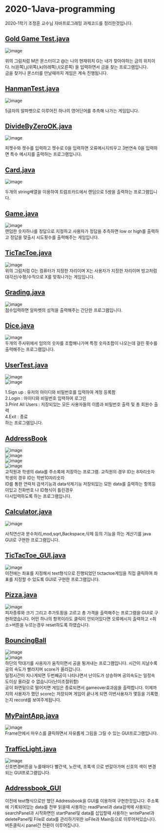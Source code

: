 # 2020-1Java-programming  
2020-1학기 조정훈 교수님 자바프로그래밍 과제코드를 정리한것입니다.  

## [Gold Game Test.java](https://github.com/chlwlgks3/2020-1Java-programming/blob/main/GoldGameTest.java)    
![image](https://user-images.githubusercontent.com/64358334/102436544-26611e80-405c-11eb-8a1f-3fab76920a79.png)
 

위의 그림처럼 M은 몬스터이고 @는 나의 현재위치 G는 내가 찾아야하는 금의 위치이다. h(왼쪽),j(위쪽),k(아래쪽),l(오른쪽)
을 입력하면서 금을 찾는 프로그램입니다.  
금을 찾거나 몬스터를 만날때까지 게임은 계속 진행됩니다.  

## [HanmanTest.java](https://github.com/chlwlgks3/2020-1Java-programming/blob/main/HangmanTest.java)    
![image](https://user-images.githubusercontent.com/64358334/102436786-ae472880-405c-11eb-8ff6-226a4c37034c.png)
  
 5글자의 알파벳으로 이루어진 하나의 영어단어를 추측해 나가는 게임입니다.  
 
 
 ## [DivideByZeroOK.java](https://github.com/chlwlgks3/2020-1Java-programming/blob/main/DivideByZeroOK.java)   
 ![image](https://user-images.githubusercontent.com/64358334/102437005-1990fa80-405d-11eb-9c59-bcf8ffed30e0.png)  
 
 피젯수와 젯수를 입력하고 젯수로 0을 입력하면 오류메시지띄우고 3번연속 0을 입력하면 특수 메시지를 출력하는 프로그램입니다.  
 
 ## [Card.java](https://github.com/chlwlgks3/2020-1Java-programming/blob/main/Card.java)    
 ![image](https://user-images.githubusercontent.com/64358334/102437434-de42fb80-405d-11eb-9661-2fe7df488282.png)  
 
 두개의 string배열을 이용하여 트럼프카드에서 랜덤으로 5쌍을 출력하는 프로그램입니다.  
 
 ## [Game.java](https://github.com/chlwlgks3/2020-1Java-programming/blob/main/Game.java)    
 ![image](https://user-images.githubusercontent.com/64358334/102437547-0894b900-405e-11eb-8072-2c8b8051c94c.png)  
 랜덤한 숫자하나를 정답으로 지정하고 사용자가 정답을 추측하면 low or high를 출력하고 정답을 맞출시 시도횟수를 출력해주는 게임입니다.  
 
 ## [TicTacToe.java](https://github.com/chlwlgks3/2020-1Java-programming/blob/main/TicTacToe.java)    
 ![image](https://user-images.githubusercontent.com/64358334/102437726-59a4ad00-405e-11eb-976d-1742ce2ee673.png)  
 위의 그림처럼 O는 컴퓨터가 지정한 자리이며 X는 사용자가 지정한 자리이며 빙고처럼 대각선/수평/수직으로 X를 맞춰나가는 게임입니다.  
 
 ## [Grading.java](https://github.com/chlwlgks3/2020-1Java-programming/blob/main/Grading.java)    
 ![image](https://user-images.githubusercontent.com/64358334/102437894-a4262980-405e-11eb-8ef5-5c76571e95b1.png)  
 점수입력하면 알파벳의 성적을 출력해주는 간단한 프로그램입니다.  
 
 ## [Dice.java](https://github.com/chlwlgks3/2020-1Java-programming/blob/main/Dice.java)    
 ![image](https://user-images.githubusercontent.com/64358334/102438079-fd8e5880-405e-11eb-9c67-bf1b3b1aaddf.png)  
 두개의 주사위에서 임의의 숫자를 조합해나가며 특정 숫자조합이 나오는데 걸린 횟수를 출력해주는 프로그램입니다.  
 
 ## [UserTest.java](https://github.com/chlwlgks3/2020-1Java-programming/blob/main/UserTest.java)    
 ![image](https://user-images.githubusercontent.com/64358334/102438467-ae94f300-405f-11eb-9f8c-93a7030b9abc.png)  
 ![image](https://user-images.githubusercontent.com/64358334/102438398-94f3ab80-405f-11eb-9b41-d7466a8316b7.png)  
 
 1.Sign up : 유저의 아이디와 비밀번호를 입력하여 계정 등록함  
 2.Login : 아이디와 비밀번호 입력하여 로그인  
 3.Print All Users : 저장되있는 모든 사용자들의 이름과 비밀번호 출력 및 총 회원수 출력  
 4.Exit : 종료  
 하는 프로그램입니다.  
 
 ## [AddressBook](https://github.com/chlwlgks3/2020-1Java-programming/tree/main/AddressBook)    
 ![image](https://user-images.githubusercontent.com/64358334/102438984-b012eb00-4060-11eb-9c26-79e698ef7690.png)  
 ![image](https://user-images.githubusercontent.com/64358334/102439007-bef99d80-4060-11eb-8953-58df794bd940.png)  
 ![image](https://user-images.githubusercontent.com/64358334/102439033-cf117d00-4060-11eb-96f3-6becc756e972.png)  
 ![image](https://user-images.githubusercontent.com/64358334/102439052-dd5f9900-4060-11eb-9a4c-d332c2e7bab9.png)  
 교직원과 학생의 data를 주소록에 저장하는 프로그램. 교직원의 경우 ID는 8자리숫자 학생의 경우 ID는 학번10자리숫자  
 ID를 통한 연락처 검색기능과 data삭제기능 저장되있는 모든 data를 출력하는 항목등이있고 전화번호 나 ID형식이 틀린경우  
 다시입력하도록 하는 프로그램입니다.  
 
 ## [Calculator.java](https://github.com/chlwlgks3/2020-1Java-programming/blob/main/Calculator.java)   
 ![image](https://user-images.githubusercontent.com/64358334/102439337-72629200-4061-11eb-84eb-9f79b1399c28.png)  
 
 사칙연산과 분수처리,mod,sqrt,Backspace,삭제 등의 기능을 하는 계산기를 java GUI로 구현한 프로그램입니다.  
 
 ## [TicTacToe_GUI.java](https://github.com/chlwlgks3/2020-1Java-programming/blob/main/TicTacToe_GUI.java)    
 ![image](https://user-images.githubusercontent.com/64358334/102439627-eac95300-4061-11eb-80cd-fcdf9f0e08dc.png)  
 이전에는 좌표를 지정해서 text형식으로 진행되었던 tictactoe게임을 직접 클릭하여 좌표를 지정할 수 있도록 GUI로 구현한 프로그램입니다.  
 
 ## [Pizza.java](https://github.com/chlwlgks3/2020-1Java-programming/blob/main/Pizza.java)    
 ![image](https://user-images.githubusercontent.com/64358334/102439793-498ecc80-4062-11eb-9d8b-d808f1017176.png)  
 피자종류와 크기 그리고 추가토핑을 고르고 총 가격을 출력해주는 프로그램을 GUI로 구현하였습니다. 어떤 하나의 항목이라도 클릭이 안되어있다면 오류메시지 출력하고 <취소>버튼을 누르는경우 reset하도록 하였습니다.  
 
 ## [BouncingBall](https://github.com/chlwlgks3/2020-1Java-programming/tree/main/BouncingBall)    
 ![image](https://user-images.githubusercontent.com/64358334/102440256-46e0a700-4063-11eb-9f58-2e2136909014.png)  
 ![image](https://user-images.githubusercontent.com/64358334/102440299-565ff000-4063-11eb-9822-fd3db06a163c.png)  
 하단의 막대기를 사용자가 움직이면서 공을 튕겨내는 프로그램입니다. 시간이 지날수록 공의 속도가 빨라지며 score가 올라갑니다.  
 일정시간이 지나게되면 두번째공이 나타나면서 난이도가 상승하며 공의속도는 일정속도이상 올라갈 수 없습니다(난이조절위함)  
 공이 화면밑으로 떨어지면 게임은 종료되면서 gameover효과음을 출력합니다. 이제까지의 사용자가 했던 score는 저장되며 게임이 끝나게 되면 이번사용자가 몇등을 기록했는지 record를 보여주게됩니다.  
 
 ## [MyPaintApp.java](https://github.com/chlwlgks3/2020-1Java-programming/blob/main/MyPaintApp.java)    
 ![image](https://user-images.githubusercontent.com/64358334/102440557-ca01fd00-4063-11eb-8bd1-841d464fc5c7.png)  
 Frame안에서 마우스를 클릭하면서 자유롭게 그림을 그릴 수 있는 GUI프로그램입니다.  
 
 ## [TrafficLight.java](https://github.com/chlwlgks3/2020-1Java-programming/blob/main/TrafficLight.java)    
![image](https://user-images.githubusercontent.com/64358334/102440636-f453ba80-4063-11eb-9816-e2bdc626392b.png)  
신호변경버튼을 누를때마다 빨간색, 노란색, 초록색 으로 번갈아가며 신호의 색이 변경되는 GUI프로그램입니다.  

 ## [Addressbook_GUI](https://github.com/chlwlgks3/2020-1Java-programming/tree/main/Addressbook_GUI)  
 이전에 text형식으로만 했던 Addressbook을 GUI를 이용하여 구현한것입니다. 주소록에 기록되어있는 data를 전부 읽을때 사용하는 readPanel과 data검색에 사용되는 searchPanel과 시작화면인 startPanel및 data를 삽입할때 사용하는 writePanel과 deletePanel및 File로 data를 관리하기위한 ioFile과 Main등으로 이루어져있습니다. 버튼클릭시 panel간 전환이 이루어집니다.
 

 
 
 
   
  
 
 
 
 
 


 
 
 
 
 
 
 
 
 
 
 
 
 
